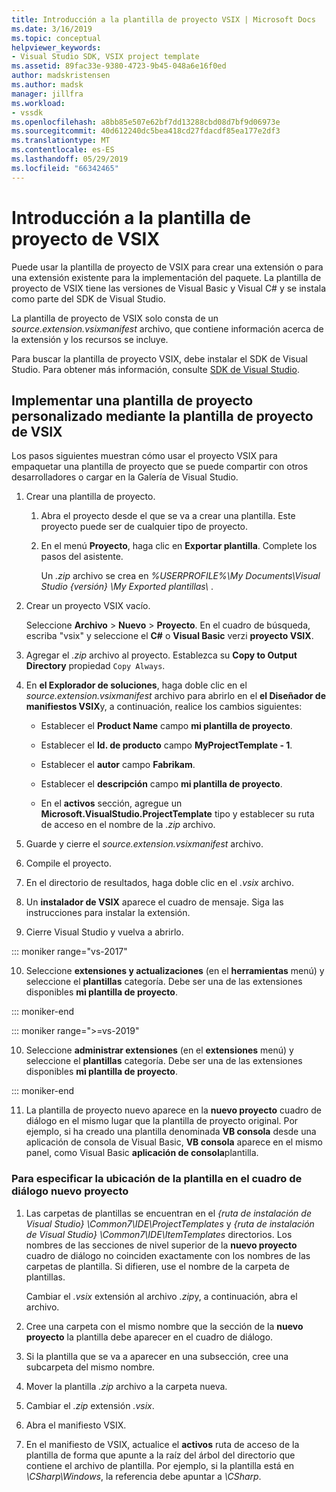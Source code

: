 ```yaml
---
title: Introducción a la plantilla de proyecto VSIX | Microsoft Docs
ms.date: 3/16/2019
ms.topic: conceptual
helpviewer_keywords:
- Visual Studio SDK, VSIX project template
ms.assetid: 89fac33e-9380-4723-9b45-048a6e16f0ed
author: madskristensen
ms.author: madsk
manager: jillfra
ms.workload:
- vssdk
ms.openlocfilehash: a8bb85e507e62bf7dd13288cbd08d7bf9d06973e
ms.sourcegitcommit: 40d612240dc5bea418cd27fdacdf85ea177e2df3
ms.translationtype: MT
ms.contentlocale: es-ES
ms.lasthandoff: 05/29/2019
ms.locfileid: "66342465"
---
```

# <a name="get-started-with-the-vsix-project-template"></a>Introducción a la plantilla de proyecto de VSIX

Puede usar la plantilla de proyecto de VSIX para crear una extensión o para una extensión existente para la implementación del paquete. La plantilla de proyecto de VSIX tiene las versiones de Visual Basic y Visual C# y se instala como parte del SDK de Visual Studio.

 La plantilla de proyecto de VSIX solo consta de un *source.extension.vsixmanifest* archivo, que contiene información acerca de la extensión y los recursos se incluye.

 Para buscar la plantilla de proyecto VSIX, debe instalar el SDK de Visual Studio. Para obtener más información, consulte [SDK de Visual Studio](../extensibility/visual-studio-sdk.md).

## <a name="deploy-a-custom-project-template-using-the-vsix-project-template"></a>Implementar una plantilla de proyecto personalizado mediante la plantilla de proyecto de VSIX

 Los pasos siguientes muestran cómo usar el proyecto VSIX para empaquetar una plantilla de proyecto que se puede compartir con otros desarrolladores o cargar en la Galería de Visual Studio.

1. Crear una plantilla de proyecto.

    1. Abra el proyecto desde el que se va a crear una plantilla. Este proyecto puede ser de cualquier tipo de proyecto.

    2. En el menú **Proyecto**, haga clic en **Exportar plantilla**. Complete los pasos del asistente.

         Un *.zip* archivo se crea en *%USERPROFILE%\My Documents\Visual Studio {versión} \My Exported plantillas\\* .

2. Crear un proyecto VSIX vacío.

     Seleccione **Archivo** > **Nuevo** > **Proyecto**. En el cuadro de búsqueda, escriba "vsix" y seleccione el **C#** o **Visual Basic** verzi **proyecto VSIX**.

3. Agregar el *.zip* archivo al proyecto. Establezca su **Copy to Output Directory** propiedad `Copy Always`.

4. En **el Explorador de soluciones**, haga doble clic en el *source.extension.vsixmanifest* archivo para abrirlo en el **el Diseñador de manifiestos VSIX**y, a continuación, realice los cambios siguientes:

    - Establecer el **Product Name** campo **mi plantilla de proyecto**.

    - Establecer el **Id. de producto** campo **MyProjectTemplate - 1**.

    - Establecer el **autor** campo **Fabrikam**.

    - Establecer el **descripción** campo **mi plantilla de proyecto**.

    - En el **activos** sección, agregue un **Microsoft.VisualStudio.ProjectTemplate** tipo y establecer su ruta de acceso en el nombre de la *.zip* archivo.

5. Guarde y cierre el *source.extension.vsixmanifest* archivo.

6. Compile el proyecto.

7. En el directorio de resultados, haga doble clic en el *.vsix* archivo.

8. Un **instalador de VSIX** aparece el cuadro de mensaje. Siga las instrucciones para instalar la extensión.

9. Cierre Visual Studio y vuelva a abrirlo.

::: moniker range="vs-2017"

10. Seleccione **extensiones y actualizaciones** (en el **herramientas** menú) y seleccione el **plantillas** categoría. Debe ser una de las extensiones disponibles **mi plantilla de proyecto**.

::: moniker-end

::: moniker range=">=vs-2019"

10. Seleccione **administrar extensiones** (en el **extensiones** menú) y seleccione el **plantillas** categoría. Debe ser una de las extensiones disponibles **mi plantilla de proyecto**.

::: moniker-end

11. La plantilla de proyecto nuevo aparece en la **nuevo proyecto** cuadro de diálogo en el mismo lugar que la plantilla de proyecto original. Por ejemplo, si ha creado una plantilla denominada **VB consola** desde una aplicación de consola de Visual Basic, **VB consola** aparece en el mismo panel, como Visual Basic **aplicación de consola**plantilla.

### <a name="to-specify-the-location-of-the-template-in-the-new-project-dialog-box"></a>Para especificar la ubicación de la plantilla en el cuadro de diálogo nuevo proyecto

1. Las carpetas de plantillas se encuentran en el *{ruta de instalación de Visual Studio} \Common7\IDE\ProjectTemplates* y *{ruta de instalación de Visual Studio} \Common7\IDE\ItemTemplates* directorios. Los nombres de las secciones de nivel superior de la **nuevo proyecto** cuadro de diálogo no coinciden exactamente con los nombres de las carpetas de plantilla. Si difieren, use el nombre de la carpeta de plantillas.

    Cambiar el *.vsix* extensión al archivo *.zip*y, a continuación, abra el archivo.

2. Cree una carpeta con el mismo nombre que la sección de la **nuevo proyecto** la plantilla debe aparecer en el cuadro de diálogo.

3. Si la plantilla que se va a aparecer en una subsección, cree una subcarpeta del mismo nombre.

4. Mover la plantilla *.zip* archivo a la carpeta nueva.

5. Cambiar el *.zip* extensión *.vsix*.

6. Abra el manifiesto VSIX.

7. En el manifiesto de VSIX, actualice el **activos** ruta de acceso de la plantilla de forma que apunte a la raíz del árbol del directorio que contiene el archivo de plantilla. Por ejemplo, si la plantilla está en *\CSharp\Windows*, la referencia debe apuntar a *\CSharp*.
